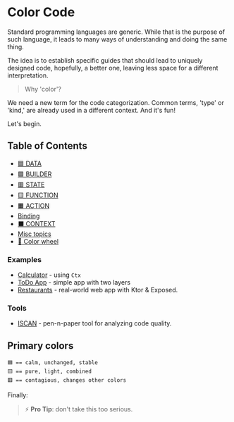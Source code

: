 # Color Code

Standard programming languages are generic. While that is the purpose of such language, it leads to many ways of understanding and doing the same thing.

The idea is to establish specific guides that should lead to uniquely designed code, hopefully, a better one, leaving less space for a different interpretation.

> Why 'color'?

We need a new term for the code categorization. Common terms, 'type' or 'kind,' are already used in a different context. And it's fun!

Let's begin.

## Table of Contents

+ [🟦 DATA](doc/10-data.md)
+ [🟪 BUILDER](doc/11-builder.md)
+ [🟥 STATE](doc/12-state.md)
+ [🟨 FUNCTION](doc/13-function.md)
+ [🟧 ACTION](doc/14-action.md)
+ [Binding](doc/15-binding.md)
+ [⬛️ CONTEXT](doc/16-context.md)
+ [Misc topics](doc/17-misc.md)
+ [🍭 Color wheel](doc/20-color-wheel.md)

### Examples

+ [Calculator](doc/30-example-calculator.md) - using `Ctx`
+ [ToDo App](doc/31-example-todo.md) - simple app with two layers
+ [Restaurants](doc/32-example-restaurants.md) - real-world web app with Ktor & Exposed.

### Tools

+ [ISCAN](doc/iscan.md) - pen-n-paper tool for analyzing code quality.

## Primary colors

```
🟦 == calm, unchanged, stable
🟨 == pure, light, combined
🟥 == contagious, changes other colors
```

Finally:

> ⚡️ **Pro Tip**: don't take this too serious.
